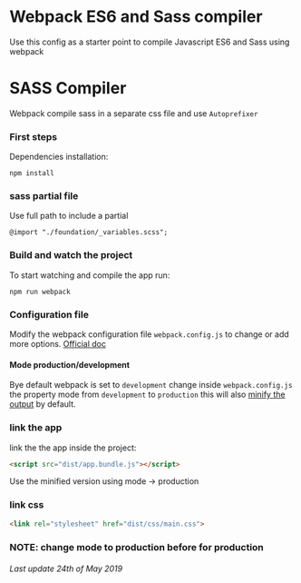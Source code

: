 # Webpack ES6 and Sass compiler
Use this config as a starter point to compile Javascript ES6 and Sass using webpack

# SASS Compiler
Webpack compile sass in a separate css file and use `Autoprefixer`

### First steps
Dependencies installation:
```shell
npm install
```

### sass partial file
Use full path to include a partial
```$sass
@import "./foundation/_variables.scss";
```

### Build and watch the project
To start watching and compile the app run:

```shell
npm run webpack
```

### Configuration file
Modify the webpack configuration file `webpack.config.js` to change or add more options. [Official doc](https://webpack.js.org/concepts/)


#### Mode production/development
Bye default webpack is set to `development` change inside `webpack.config.js` the property mode from `development` to `production` this will also [minify the output](https://webpack.js.org/guides/tree-shaking/#minify-the-output) by default.

### link the app
link the the app inside the project:

```html
<script src="dist/app.bundle.js"></script>
```
Use the minified version using mode -> production

### link css 
```html
<link rel="stylesheet" href="dist/css/main.css">
```

### NOTE: change mode to production before for production

###### Last update 24th of May 2019
